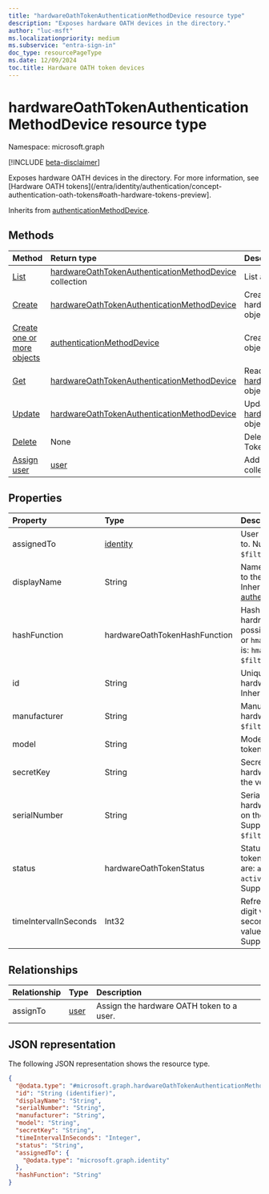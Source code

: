 ```yaml
---
title: "hardwareOathTokenAuthenticationMethodDevice resource type"
description: "Exposes hardware OATH devices in the directory."
author: "luc-msft"
ms.localizationpriority: medium
ms.subservice: "entra-sign-in"
doc_type: resourcePageType
ms.date: 12/09/2024
toc.title: Hardware OATH token devices
---
```


# hardwareOathTokenAuthenticationMethodDevice resource type

Namespace: microsoft.graph

[!INCLUDE [beta-disclaimer](../../includes/beta-disclaimer.md)]

Exposes hardware OATH devices in the directory. For more information, see [Hardware OATH tokens](/entra/identity/authentication/concept-authentication-oath-tokens#oath-hardware-tokens-preview].

Inherits from [authenticationMethodDevice](../resources/authenticationmethoddevice.md).


## Methods
|Method|Return type|Description|
|:---|:---|:---|
|[List](../api/authenticationmethoddevice-list-hardwareoathdevices.md)|[hardwareOathTokenAuthenticationMethodDevice](../resources/hardwareoathtokenauthenticationmethoddevice.md) collection|List all hardware OATH tokens in the inventory.|
|[Create](../api/authenticationmethoddevice-post-hardwareoathdevices.md)|[hardwareOathTokenAuthenticationMethodDevice](../resources/hardwareoathtokenauthenticationmethoddevice.md)|Create a new hardwareOathTokenAuthenticationMethodDevice object.|
|[Create one or more objects](../api/authenticationmethoddevice-update.md)|[authenticationMethodDevice](../resources/authenticationmethoddevice.md)|Create one or more [authenticationMethodDevice](../resources/authenticationmethoddevice.md) objects.|
|[Get](../api/hardwareoathtokenauthenticationmethoddevice-get.md)|[hardwareOathTokenAuthenticationMethodDevice](../resources/hardwareoathtokenauthenticationmethoddevice.md)|Read the properties and relationships of a [hardwareOathTokenAuthenticationMethodDevice](../resources/hardwareoathtokenauthenticationmethoddevice.md) object.|
|[Update](../api/hardwareoathtokenauthenticationmethoddevice-update.md)|[hardwareOathTokenAuthenticationMethodDevice](../resources/hardwareoathtokenauthenticationmethoddevice.md)|Update the properties of a [hardwareOathTokenAuthenticationMethodDevice](../resources/hardwareoathtokenauthenticationmethoddevice.md) object.|
|[Delete](../api/authenticationmethoddevice-delete-hardwareoathdevices.md)|None|Delete an [authenticationMethodDevice](../resources/authenticationmethoddevice.md) object. Token needs to be unassigned first.|
|[Assign user](../api/hardwareoathtokenauthenticationmethoddevice-put-assignto.md)|[user](../resources/user.md)|Add assignTo by posting to the assignTo collection.|

## Properties
|Property|Type|Description|
|:---|:---|:---|
|assignedTo|[identity](../resources/identity.md)|User the token is assigned to. Nullable. Supports `$filter` (`eq`).|
|displayName|String|Name that can be provided to the hardware OATH token.  Inherited from [authenticationMethodDevice](../resources/authenticationmethoddevice.md).|
|hashFunction|hardwareOathTokenHashFunction|Hash function of the hardrware token. The possible values are: `hmacsha1` or `hmacsha256`. Default value is: `hmacsha1`. Supports `$filter` (`eq`).|
|id|String|Unique identifier of the hardware OATH token. Inherited from [entity](../resources/entity.md).|
|manufacturer|String|Manufacturer name of the hardware token. Supports `$filter` (`eq`).|
|model|String|Model name of the hardware token. Supports `$filter` (`eq`).|
|secretKey|String|Secret key of the specific hardware token, provided by the vendor. |
|serialNumber|String|Serial number of the specific hardware token, often found on the back of the device. Supports `$select` and `$filter` (`eq`).|
|status|hardwareOathTokenStatus|Status of the hardware OATH token.The possible values are: `available`, `assigned`, `activated`, `failedActivation`. Supports `$filter`(`eq`).|
|timeIntervalInSeconds|Int32|Refresh interval of the 6-digit verification code, in seconds. The possible values are: 30 or 60. Supports `$filter` (`eq`).|

## Relationships
|Relationship|Type|Description|
|:---|:---|:---|
|assignTo|[user](../resources/user.md)|Assign the hardware OATH token to a user.|

## JSON representation
The following JSON representation shows the resource type.
<!-- {
  "blockType": "resource",
  "keyProperty": "id",
  "@odata.type": "microsoft.graph.hardwareOathTokenAuthenticationMethodDevice",
  "baseType": "microsoft.graph.authenticationMethodDevice",
  "openType": false
}
-->
``` json
{
  "@odata.type": "#microsoft.graph.hardwareOathTokenAuthenticationMethodDevice",
  "id": "String (identifier)",
  "displayName": "String",
  "serialNumber": "String",
  "manufacturer": "String",
  "model": "String",
  "secretKey": "String",
  "timeIntervalInSeconds": "Integer",
  "status": "String",
  "assignedTo": {
    "@odata.type": "microsoft.graph.identity"
  },
  "hashFunction": "String"
}
```
